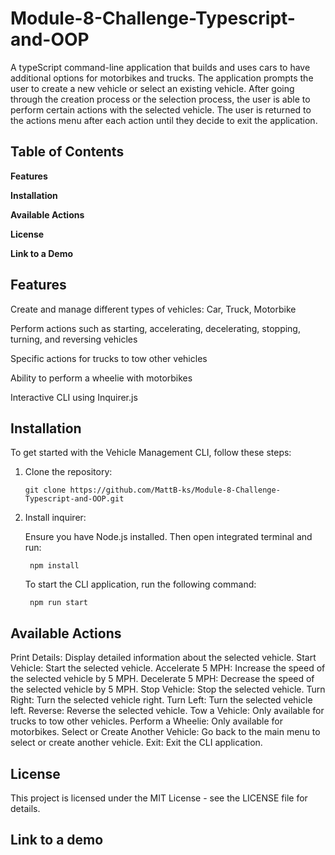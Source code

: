 # Module-8-Challenge-Typescript-and-OOP
A typeScript command-line application that builds and uses cars to have additional options for motorbikes and trucks. The application prompts the user to create a new vehicle or select an existing vehicle. After going through the creation process or the selection process, the user is able to perform certain actions with the selected vehicle. The user is returned to the actions menu after each action until they decide to exit the application.

## Table of Contents
**Features**

**Installation**

**Available Actions**

**License**

**Link to a Demo**

## Features
Create and manage different types of vehicles: Car, Truck, Motorbike

Perform actions such as starting, accelerating, decelerating, stopping, turning, and reversing vehicles

Specific actions for trucks to tow other vehicles

Ability to perform a wheelie with motorbikes

Interactive CLI using Inquirer.js

## Installation
To get started with the Vehicle Management CLI, follow these steps:

1) Clone the repository:
    
    ```
    git clone https://github.com/MattB-ks/Module-8-Challenge-Typescript-and-OOP.git
    ```
    
2) Install inquirer:

    Ensure you have Node.js installed. Then open integrated terminal and run:
        
        npm install
        

    To start the CLI application, run the following command:

        npm run start

## Available Actions
Print Details: Display detailed information about the selected vehicle.
Start Vehicle: Start the selected vehicle.
Accelerate 5 MPH: Increase the speed of the selected vehicle by 5 MPH.
Decelerate 5 MPH: Decrease the speed of the selected vehicle by 5 MPH.
Stop Vehicle: Stop the selected vehicle.
Turn Right: Turn the selected vehicle right.
Turn Left: Turn the selected vehicle left.
Reverse: Reverse the selected vehicle.
Tow a Vehicle: Only available for trucks to tow other vehicles.
Perform a Wheelie: Only available for motorbikes.
Select or Create Another Vehicle: Go back to the main menu to select or create another vehicle.
Exit: Exit the CLI application.

## License
This project is licensed under the MIT License - see the LICENSE file for details.

## Link to a demo